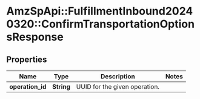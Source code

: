 # AmzSpApi::FulfillmentInbound20240320::ConfirmTransportationOptionsResponse

## Properties
Name | Type | Description | Notes
------------ | ------------- | ------------- | -------------
**operation_id** | **String** | UUID for the given operation. | 

